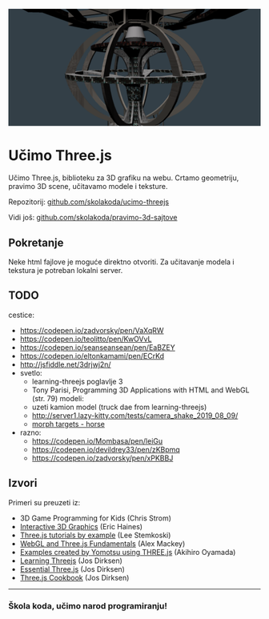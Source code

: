 ![threejs](screen.png)

# Učimo Three.js

Učimo Three.js, biblioteku za 3D grafiku na webu. Crtamo geometriju, pravimo 3D scene, učitavamo modele i teksture.

Repozitorij: [github.com/skolakoda/ucimo-threejs](https://github.com/skolakoda/ucimo-threejs)

Vidi još: [github.com/skolakoda/pravimo-3d-sajtove](https://github.com/skolakoda/pravimo-3d-sajtove)

## Pokretanje

Neke html fajlove je moguće direktno otvoriti. Za učitavanje modela i tekstura je potreban lokalni server.

## TODO

cestice:
  - https://codepen.io/zadvorsky/pen/VaXqRW
  - https://codepen.io/teolitto/pen/KwOVvL
  - https://codepen.io/seanseansean/pen/EaBZEY
  - https://codepen.io/eltonkamami/pen/ECrKd
  - http://jsfiddle.net/3drjwj2n/
- svetlo:
  - learning-threejs poglavlje 3
  - Tony Parisi, Programming 3D Applications with HTML and WebGL (str. 79)
modeli:
  - uzeti kamion model (truck dae from learning-threejs)
  - http://server1.lazy-kitty.com/tests/camera_shake_2019_08_09/
  * [morph targets - horse](https://github.com/mrdoob/three.js/blob/master/examples/webgl_morphtargets_horse.html)
- razno:
  - https://codepen.io/Mombasa/pen/leiGu
  - https://codepen.io/devildrey33/pen/zKBpmq
  - https://codepen.io/zadvorsky/pen/xPKBBJ

## Izvori

Primeri su preuzeti iz:
* 3D Game Programming for Kids (Chris Strom)
* [Interactive 3D Graphics](https://in.udacity.com/course/interactive-3d-graphics--cs291/) (Eric Haines)
* [Three.js tutorials by example](http://stemkoski.github.io/Three.js/) (Lee Stemkoski)
* [WebGL and Three.js Fundamentals](https://github.com/alexmackey/threeJsBasicExamples) (Alex Mackey)
* [Examples created by Yomotsu using THREE.js](http://yomotsu.github.io/threejs-examples/) (Akihiro Oyamada)
* [Learning Threejs](https://github.com/josdirksen/learning-threejs) (Jos Dirksen)
* [Essential Three.js](https://github.com/josdirksen/essential-threejs) (Jos Dirksen)
* [Three.js Cookbook](https://github.com/josdirksen/threejs-cookbook) (Jos Dirksen)

---
### Škola koda, učimo narod programiranju!
